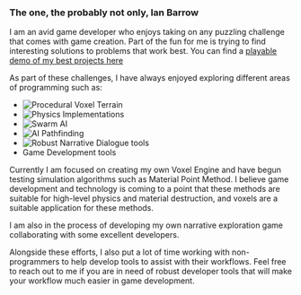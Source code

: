 ### The one, the probably not only, Ian Barrow

I am an avid game developer who enjoys taking on any puzzling challenge that comes with game creation.
Part of the fun for me is trying to find interesting solutions to problems that work best.
You can find a [playable demo of my best projects here](https://banananaman91.itch.io/graduate-portfolio)

As part of these challenges, I have always enjoyed exploring different areas of programming such as:
 - ![Procedural Voxel Terrain](https://github.com/Banananaman91/UnityVoxel)
 - ![Physics Implementations](https://github.com/Banananaman91/UnityMPM)
 - ![Swarm AI](https://github.com/Banananaman91/ScriptableBoids)
 - ![AI Pathfinding](https://github.com/Banananaman91/Other-Dimension/blob/development/Other%20Dimension/Assets/Scripts/PathFinding/PathFinder.cs)
 - ![Robust Narrative Dialogue tools](https://github.com/Banananaman91/ScriptableDialogueSystem)
 - Game Development tools

Currently I am focused on creating my own Voxel Engine and have begun testing simulation algorithms such as Material Point Method.
I believe game development and technology is coming to a point that these methods are suitable for high-level physics and material destruction, and voxels are a suitable application for these methods.

I am also in the process of developing my own narrative exploration game collaborating with some excellent developers.

Alongside these efforts, I also put a lot of time working with non-programmers to help develop tools to assist with their workflows. Feel free to reach out to me if you are in need of robust developer tools that will make your workflow much easier in game development.

